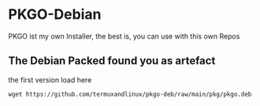 # PKGO-Debian

PKGO ist my own Installer, the best is, you can use with this own Repos

## The Debian Packed found you as artefact

the first version load here
```
wget https://github.com/termuxandlinux/pkgo-deb/raw/main/pkg/pkgo.deb
```
